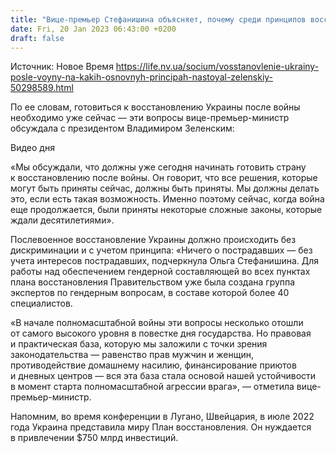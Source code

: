 ```yaml
---
title: "Вице-премьер Стефанишина объясняет, почему среди принципов восстановления Украины обязательно должно быть гендерное равенство и инклюзия"
date: Fri, 20 Jan 2023 06:43:00 +0200
draft: false
---
```

Источник: Новое Время https://life.nv.ua/socium/vosstanovlenie-ukrainy-posle-voyny-na-kakih-osnovnyh-principah-nastoyal-zelenskiy-50298589.html


По ее словам, готовиться к восстановлению Украины после войны необходимо уже сейчас — эти вопросы вице-премьер-министр обсуждала с президентом Владимиром Зеленским:

  Видео дня   

«Мы обсуждали, что должны уже сегодня начинать готовить страну к восстановлению после войны. Он говорит, что все решения, которые могут быть приняты сейчас, должны быть приняты. Мы должны делать это, если есть такая возможность. Именно поэтому сейчас, когда война еще продолжается, были приняты некоторые сложные законы, которые ждали десятилетиями».

Послевоенное восстановление Украины должно происходить без дискриминации и с учетом принципа: «Ничего о пострадавших — без учета интересов пострадавших, подчеркнула Ольга Стефанишина. Для работы над обеспечением гендерной составляющей во всех пунктах плана восстановления Правительством уже была создана группа экспертов по гендерным вопросам, в составе которой более 40 специалистов.

«В начале полномасштабной войны эти вопросы несколько отошли от самого высокого уровня в повестке дня государства. Но правовая и практическая база, которую мы заложили с точки зрения законодательства — равенство прав мужчин и женщин, противодействие домашнему насилию, финансирование приютов и дневных центров — вся эта база стала основой нашей устойчивости в момент старта полномасштабной агрессии врага», — отметила вице-премьер-министр.

Напомним, во время конференции в Лугано, Швейцария, в июле 2022 года Украина представила миру План восстановления. Он нуждается в привлечении $750 млрд инвестиций.
